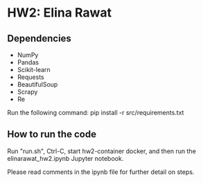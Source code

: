 # HW2: Elina Rawat

## Dependencies

- NumPy
- Pandas
- Scikit-learn
- Requests
- BeautifulSoup
- Scrapy
- Re

Run the following command: pip install -r src/requirements.txt

## How to run the code

Run "run.sh", Ctrl-C, start hw2-container docker, and then run the elinarawat_hw2.ipynb Jupyter notebook.

Please read comments in the ipynb file for further detail on steps.